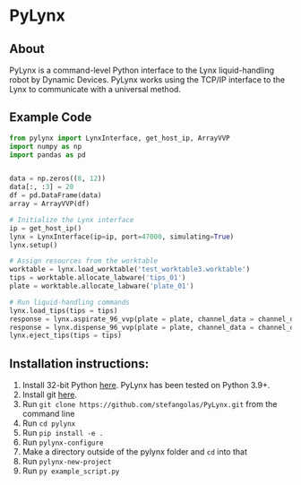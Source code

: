 # PyLynx

## About
PyLynx is a command-level Python interface to the Lynx liquid-handling robot by Dynamic Devices. PyLynx works using the TCP/IP interface to the Lynx to communicate with a universal method.

## Example Code

```python
from pylynx import LynxInterface, get_host_ip, ArrayVVP
import numpy as np
import pandas as pd


data = np.zeros((8, 12))
data[:, :3] = 20
df = pd.DataFrame(data)
array = ArrayVVP(df)

# Initialize the Lynx interface
ip = get_host_ip()
lynx = LynxInterface(ip=ip, port=47000, simulating=True)
lynx.setup()

# Assign resources from the worktable
worktable = lynx.load_worktable('test_worktable3.worktable')
tips = worktable.allocate_labware('tips_01')
plate = worktable.allocate_labware('plate_01')

# Run liquid-handling commands
lynx.load_tips(tips = tips)
response = lynx.aspirate_96_vvp(plate = plate, channel_data = channel_data)
response = lynx.dispense_96_vvp(plate = plate, channel_data = channel_data)
lynx.eject_tips(tips = tips)

```

## Installation instructions:
1. Install 32-bit Python [here](https://www.python.org/downloads/windows/). PyLynx has been tested on Python 3.9+.
2. Install git [here](https://git-scm.com/download/win).
3. Run `git clone https://github.com/stefangolas/PyLynx.git` from the command line
4. Run `cd pylynx`
5. Run `pip install -e .`
6. Run `pylynx-configure`
7. Make a directory outside of the pylynx folder and `cd` into that
8. Run `pylynx-new-project`
9. Run `py example_script.py`
